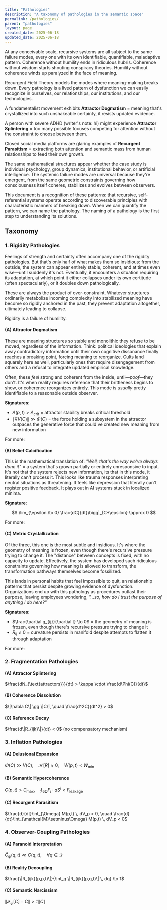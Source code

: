 ```yaml
---
title: "Pathologies"
description: "A taxonomy of pathologies in the semantic space"
permalink: /pathologies/
parent: "pathologies"
layout: page
created_date: 2025-06-18
updated_date: 2025-06-18
---
```


At any conceivable scale, recursive systems are all subject to the same failure modes, every one with its own identifiable, quantifiable, maladaptive pattern. Coherence without humility ends in ridiculous hubris. Coherence without wisdom starts shouting conspiracy theories. Humility without coherence winds up paralyzed in the face of meaning.

Recurgent Field Theory models the modes where meaning-making breaks down. Every pathology is a lived pattern of dysfunction we can easily recognize in ourselves, our relationships, our institutions, and our technologies.

A fundamentalist movement exhibits **Attractor Dogmatism** = meaning that's crystallized into such unshakeable certainty, it resists updated evidence.

A person with severe ADHD (writer's note: hi) might experience **Attractor Splintering** = too many possible focuses competing for attention without the constraint to choose between them.

Closed social media platforms are glaring examples of **Recurgent Parasitism** = extracting both attention and semantic mass from human relationships to feed their own growth.

The same mathematical structures appear whether the case study is individual psychology, group dynamics, institutional behavior, or artificial intelligence. The systemic failure modes are universal because they're emergent, from the same geometric constraints governing how consciousness itself coheres, stabilizes and evolves between observers.

This document is a recognition of these patterns: that recursive, self-referential systems operate according to discoverable principles with characteristic manners of breaking down. When we can quantify the pattern, we can name the pathology. The naming of a pathology is the first step to understanding its solutions.

## Taxonomy

### 1. Rigidity Pathologies

Feelings of strength and certainty often accompany one of the rigidity pathologies. But that's only half of what makes them so insidious: from the outside, the system can appear entirely stable, coherent, and at times even wise—until suddenly it's not. Eventually, it encounters a situation requiring its adaptation, at which point it either collapses under its own certitude (often spectacularly), or it doubles down pathologically.

These are always the product of over-constraint. Whatever structures ordinarily metabolize incoming complexity into stabilized meaning have become so rigidly anchored in the past, they prevent adaptation altogether, ultimately leading to collapse. 

Rigidity is a failure of humility.

#### (A) Attractor Dogmatism

These are meaning structures so stable and monolithic they refuse to be moved, regardless of the information. Think: political ideologies that explain away contradictory information until their own cognitive dissonance finally reaches a breaking point, forcing meaning to reorganize. Cults land squarely here as well, particularly ones that require disengagement from others and a refusal to integrate updated empirical knowledge.

Often, these *feel* strong and coherent from the inside, until—*poof*—they don't. It's when reality requires reference that their brittleness begins to show, or coherence reorganizes entirely. This mode is *usually* pretty identifiable to a reasonable outside observer.

**Signatures**:  

- $A(p,t) > A_{\text{crit}}$ = attractor stability breaks critical threshold
- $\|\nabla V(C)\| \gg \Phi(C)$ = the force holding a subsystem in the attractor outpaces the generative force that could've created new meaning from new information

For more: [](/math/0)

#### (B) Belief Calcification  

This is the mathematical translation of: *"Well, that's the way we've always done it"* = a system that's grown partially or entirely unresponsive to input. It's not that the system rejects new information, its that in this mode, it literally can't process it. This looks like trauma responses interpreting neutral situations as threatening. It feels like depression that literally can't register positive feedback. It plays out in AI systems stuck in localized minima.

**Signature**:

$$
\lim_{\epsilon \to 0} \frac{dC}{dt}\bigg|_{C+\epsilon} \approx 0
$$

For more: [](/math/0)

#### (C) Metric Crystallization

Of the three, this one is the most subtle and insidious. It's where the geometry of meaning is frozen, even though there's recursive pressure trying to change it. The "distance" between concepts is fixed, with no capacity to update. Effectively, the system has developed such ridiculous constraints governing how meaning is allowed to transform, the transformation pathways themselves become fossilized.

This lands in personal habits that feel impossible to quit, an relationship patterns that persist despite growing evidence of dysfunction. Organizations end up with this pathology as procedures outlast their purpose, leaving employees wondering, *"...so, how do I trust the purpose of anything I do here?"*

**Signatures**:

- $\frac{\partial g_{ij}}{\partial t} \to 0$ = the geometry of meaning is frozen, even though there's recursive pressure trying to change it
- $R_{ij} \neq 0$ = curvature persists in manifold despite attempts to flatten it through adaptation

For more: [](/math/0)


### 2. Fragmentation Pathologies

#### (A) Attractor Splintering
$\frac{dN_{\text{attractors}}}{dt} > \kappa \cdot \frac{d\Phi(C)}{dt}$

#### (B) Coherence Dissolution
$\|\nabla C\| \gg \|C\|, \quad \frac{d^2C}{dt^2} > 0$

#### (C) Reference Decay
$\frac{d\|R_{ijk}\|}{dt} < 0$ (no compensatory mechanism)

### 3. Inflation Pathologies

#### (A) Delusional Expansion
$\Phi(C) \gg V(C), \quad \mathcal{H}[R] \approx 0, \quad W(p,t) < W_{\text{min}}$

#### (B) Semantic Hypercoherence
$C(p,t) > C_{\text{max}}, \quad \oint_{\partial \Omega} F_i \cdot dS^i < F_{\text{leakage}}$

#### (C) Recurgent Parasitism
$\frac{d}{dt}\int_{\Omega} M(p,t) \, dV_p > 0, \quad \frac{d}{dt}\int_{\mathcal{M}\setminus\Omega} M(p,t) \, dV_p < 0$

### 4. Observer-Coupling Pathologies

#### (A) Paranoid Interpretation
$\hat{C}_{\psi}(q,t) \ll C(q,t), \quad \forall q \in \mathcal{Q}$

#### (B) Reality Decoupling
$\frac{\|R_{ijk}(p,p,t)\|}{\int_q \|R_{ijk}(p,q,t)\| \, dq} \to 1$

#### (C) Semantic Narcissism
$\|\mathcal{I}_{\psi}[C] - C\| > \tau \|C\|$
